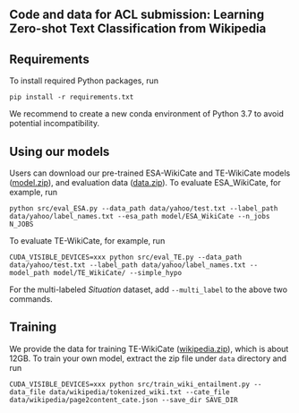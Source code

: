 ## Code and data for ACL submission: Learning Zero-shot Text Classification from Wikipedia
## Requirements
To install required Python packages, run
```
pip install -r requirements.txt
```
We recommend to create a new conda environment of Python 3.7 to avoid potential incompatibility.
## Using our models
Users can download our pre-trained ESA-WikiCate and TE-WikiCate models ([model.zip](http://cogcomp.org/models/ZeroShotWiki/model.zip)), and evaluation data ([data.zip](http://cogcomp.org/models/ZeroShotWiki/data.zip)). 
To evaluate ESA_WikiCate, for example, run
```
python src/eval_ESA.py --data_path data/yahoo/test.txt --label_path data/yahoo/label_names.txt --esa_path model/ESA_WikiCate --n_jobs N_JOBS
```
To evaluate TE-WikiCate, for example, run
```
CUDA_VISIBLE_DEVICES=xxx python src/eval_TE.py --data_path data/yahoo/test.txt --label_path data/yahoo/label_names.txt --model_path model/TE_WikiCate/ --simple_hypo
```
For the multi-labeled *Situation* dataset, add ```--multi_label``` to the above two commands. 
## Training
We provide the data for training TE-WikiCate ([wikipedia.zip](http://cogcomp.org/models/ZeroShotWiki/wikipedia.zip)), which is about 12GB. To train your own model, extract the zip file under ```data``` directory and run
```
CUDA_VISIBLE_DEVICES=xxx python src/train_wiki_entailment.py --data_file data/wikipedia/tokenized_wiki.txt --cate_file data/wikipedia/page2content_cate.json --save_dir SAVE_DIR
```




